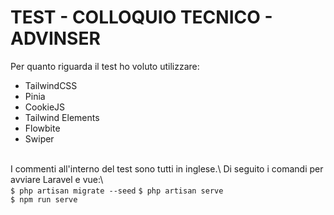 # TEST - COLLOQUIO TECNICO - ADVINSER
Per quanto riguarda il test ho voluto utilizzare:
- TailwindCSS
- Pinia
- CookieJS
- Tailwind Elements
- Flowbite
- Swiper
<br>
I commenti all'interno del test sono tutti in inglese.\
Di seguito i comandi per avviare Laravel e vue:\
<br>
<code>$ php artisan migrate --seed</code>
<code>$ php artisan serve</code>
<br>
<code>$ npm run serve</code>
